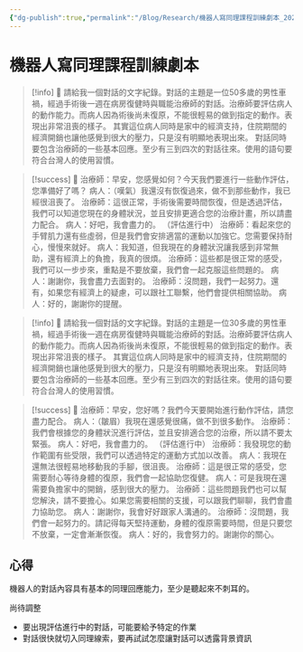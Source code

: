 ```yaml
---
{"dg-publish":true,"permalink":"/Blog/Research/機器人寫同理課程訓練劇本_20220222/","title":"機器人寫同理課程訓練劇本","tags":["blog,ai,empathy/course/practice"]}
---
```



# 機器人寫同理課程訓練劇本

> [!info] 🙍
> 請給我一個對話的文字紀錄。對話的主題是一位50多歲的男性車禍，經過手術後一週在病房復健時與職能治療師的對話。治療師要評估病人的動作能力。而病人因為術後尚未復原，不能很輕易的做到指定的動作。表現出非常沮喪的樣子。
> 其實這位病人同時是家中的經濟支持，住院期間的經濟開銷也讓他感覺到很大的壓力，只是沒有明顯地表現出來。
> 對話同時要包含治療師的一些基本回應。至少有三到四次的對話往來。使用的語句要符合台灣人的使用習慣。


> [!success] 🤖
> 治療師：早安，您感覺如何？今天我們要進行一些動作評估，您準備好了嗎？
> 病人：（嘆氣）我還沒有恢復過來，做不到那些動作，我已經很沮喪了。
> 治療師：這很正常，手術後需要時間恢復，但是透過評估，我們可以知道您現在的身體狀況，並且安排更適合您的治療計畫，所以請盡力配合。
> 病人：好吧，我會盡力的。
> （評估進行中）
> 治療師：看起來您的手臂肌力還有些虛弱，但是我們會安排適當的運動以加強它。您需要保持耐心，慢慢來就好。
> 病人：我知道，但我現在的身體狀況讓我感到非常無助，還有經濟上的負擔，我真的很煩。
> 治療師：這些都是很正常的感受，我們可以一步步來，重點是不要放棄，我們會一起克服這些問題的。
> 病人：謝謝你，我會盡力去面對的。
> 治療師：沒問題，我們一起努力。還有，如果您有經濟上的疑慮，可以跟社工聯繫，他們會提供相關協助。
> 病人：好的，謝謝你的提醒。


> [!info] 🙍
> 請給我一個對話的文字紀錄。對話的主題是一位30多歲的男性車禍，經過手術後一週在病房復健時與職能治療師的對話。治療師要評估病人的動作能力。而病人因為術後尚未復原，不能很輕易的做到指定的動作。表現出非常沮喪的樣子。
> 其實這位病人同時是家中的經濟支持，住院期間的經濟開銷也讓他感覺到很大的壓力，只是沒有明顯地表現出來。
> 對話同時要包含治療師的一些基本回應。至少有三到四次的對話往來。使用的語句要符合台灣人的使用習慣。


> [!success] 🤖
> 治療師：早安，您好嗎？我們今天要開始進行動作評估，請您盡力配合。
> 病人：（皺眉）我現在還感覺很痛，做不到很多動作。
> 治療師：我們會根據您的身體狀況進行評估，並且安排適合您的治療，所以請不要太緊張。
> 病人：好吧，我會盡力的。
> （評估進行中）
> 治療師：我發現您的動作範圍有些受限，我們可以透過特定的運動方式加以改善。
> 病人：我現在還無法很輕易地移動我的手腳，很沮喪。
> 治療師：這是很正常的感受，您需要耐心等待身體的復原，我們會一起協助您復健。
> 病人：可是我現在還需要負擔家中的開銷，感到很大的壓力。
> 治療師：這些問題我們也可以幫您解決，請不要擔心。如果您需要相關的支援，可以跟我們聊聊，我們會盡力協助您。
> 病人：謝謝你，我會好好跟家人溝通的。
> 治療師：沒問題，我們會一起努力的。請記得每天堅持運動，身體的復原需要時間，但是只要您不放棄，一定會漸漸恢復。
> 病人：好的，我會努力的。謝謝你的關心。


## 心得

機器人的對話內容具有基本的同理回應能力，至少是聽起來不刺耳的。

尚待調整
- 要出現評估進行中的對話，可能要給予特定的作業
- 對話很快就切入同理線索，要再試試怎麼讓對話可以透露背景資訊